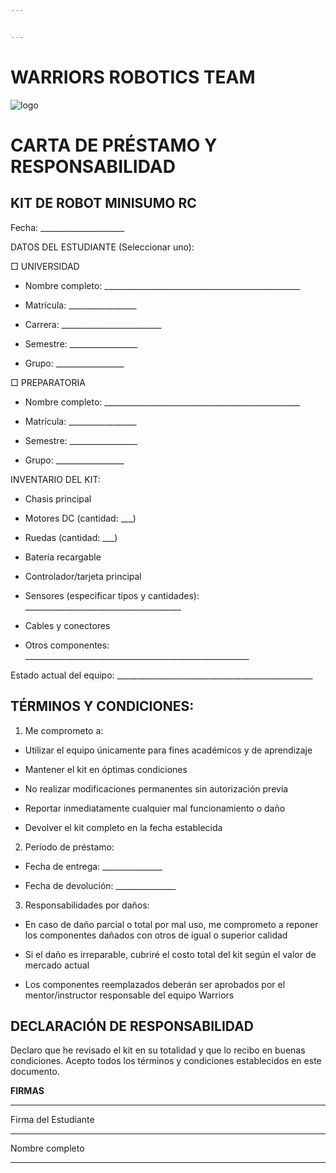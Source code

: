 ```yaml
---


---
```


<h1 id="warriors-robotics-team">WARRIORS ROBOTICS TEAM</h1>
<p><img src="https://imgur.com/kaLjlaM" alt="logo"></p>
<h1 id="carta-de-préstamo-y-responsabilidad">CARTA DE PRÉSTAMO Y RESPONSABILIDAD</h1>
<h2 id="kit-de-robot-minisumo-rc">KIT DE ROBOT MINISUMO RC</h2>
<p>Fecha: _____________________</p>
<p>DATOS DEL ESTUDIANTE (Seleccionar uno):</p>
<p>□ UNIVERSIDAD</p>
<ul>
<li>
<p>Nombre completo: _________________________________________________</p>
</li>
<li>
<p>Matrícula: _________________</p>
</li>
<li>
<p>Carrera: _________________________</p>
</li>
<li>
<p>Semestre: _________________</p>
</li>
<li>
<p>Grupo: _________________</p>
</li>
</ul>
<p>□ PREPARATORIA</p>
<ul>
<li>
<p>Nombre completo: _________________________________________________</p>
</li>
<li>
<p>Matrícula: _________________</p>
</li>
<li>
<p>Semestre: _________________</p>
</li>
<li>
<p>Grupo: _________________</p>
</li>
</ul>
<p>INVENTARIO DEL KIT:</p>
<ul>
<li>
<p>Chasis principal</p>
</li>
<li>
<p>Motores DC (cantidad: ___)</p>
</li>
<li>
<p>Ruedas (cantidad: ___)</p>
</li>
<li>
<p>Batería recargable</p>
</li>
<li>
<p>Controlador/tarjeta principal</p>
</li>
<li>
<p>Sensores (especificar tipos y cantidades): _______________________________________</p>
</li>
<li>
<p>Cables y conectores</p>
</li>
<li>
<p>Otros componentes: ________________________________________________________</p>
</li>
</ul>
<p>Estado actual del equipo: _________________________________________________</p>
<h2 id="términos-y-condiciones">TÉRMINOS Y CONDICIONES:</h2>
<ol>
<li>Me comprometo a:</li>
</ol>
<ul>
<li>
<p>Utilizar el equipo únicamente para fines académicos y de aprendizaje</p>
</li>
<li>
<p>Mantener el kit en óptimas condiciones</p>
</li>
<li>
<p>No realizar modificaciones permanentes sin autorización previa</p>
</li>
<li>
<p>Reportar inmediatamente cualquier mal funcionamiento o daño</p>
</li>
<li>
<p>Devolver el kit completo en la fecha establecida</p>
</li>
</ul>
<ol start="2">
<li>Período de préstamo:</li>
</ol>
<ul>
<li>
<p>Fecha de entrega: _______________</p>
</li>
<li>
<p>Fecha de devolución: _______________</p>
</li>
</ul>
<ol start="3">
<li>Responsabilidades por daños:</li>
</ol>
<ul>
<li>
<p>En caso de daño parcial o total por mal uso, me comprometo a reponer los componentes dañados con otros de igual o superior calidad</p>
</li>
<li>
<p>Si el daño es irreparable, cubriré el costo total del kit según el valor de mercado actual</p>
</li>
<li>
<p>Los componentes reemplazados deberán ser aprobados por el mentor/instructor responsable del equipo Warriors</p>
</li>
</ul>
<h2 id="declaración-de-responsabilidad">DECLARACIÓN DE RESPONSABILIDAD</h2>
<p>Declaro que he revisado el kit en su totalidad y que lo recibo en buenas condiciones. Acepto todos los términos y condiciones establecidos en este documento.</p>
<p><strong>FIRMAS</strong></p>
<hr>
<p>Firma del Estudiante</p>
<hr>
<p>Nombre completo</p>
<hr>

